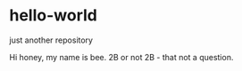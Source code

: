 # hello-world
just another repository

Hi honey, my name is bee. 
2B or not 2B -
that not a question. 
